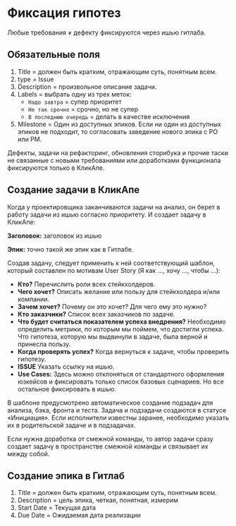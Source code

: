 # Фиксация гипотез

Любые требования ≠ дефекту фиксируются через ишью гитлаба.

## Обязательные поля
1. Title = должен быть кратким, отражающим суть, понятным всем.
2. type = Issue
3. Description = произвольное описание задачи.
4. Labels = выбрать одну из трех меток:
   - `Надо завтра` = супер приоритет
   - `Не так срочно` = срочно, но не супер
   - `В последнюю очередь` = делать в качестве исключения
5. Milestone = Один из доступных эпиков. Если ни один из доступных эпиков не подходит, то согласовать заведение нового эпика с РО или РМ.

Дефекты, задачи на рефакторинг, обновления сторибука и прочие таски не связанные с новыми требованиями или доработками функционала фиксируются только в КликАпе.

## Создание задачи в КликАпе
Когда у проектировщика заканчиваются задачи на анализ, он берет в работу задачи из ишью согласно приоритету. И создает задачу в КликАпе:

**Заголовок:** заголовок из ишью

**Эпик:** точно такой же эпик как в Гитлабе.

Создав задачу, следует применить к ней соответствующий шаблон, который составлен по мотивам User Story (Я как ..., хочу ..., чтобы ...):
  - **Кто?** Перечислить роли всех стейкхолдеров.
  - **Чего хочет?** Описать желание или пользу для стейкхолдера и/или компании.
  - **Зачем хочет?** Почему он это хочет? Для чего ему это нужно?
  - **Кто заказчики?** Список всех заказчиков по задаче.
  - **Что будет считаться показателем успеха внедрения?** Необходимо определить метрики, по которым мы поймем, что достигли успеха. Что гипотеза, которую мы выдвинули в задаче, была верной и принесла пользу.
  - **Когда проверять успех?** Когда вернуться к задаче, чтобы проверить гипотезу.
  - **ISSUE** Указать ссылку на ишью.
  - **Use Cases:** Здесь можно отклоняться от стандартного оформления юзкейсов и фиксировать только список базовых сценариев. Но все остальное фиксировать в ишью.

В шаблоне предусмотрено автоматическое создание подзадач для анализа, бэка, фронта и теста. Задача и подзадачи создаются в статусе «Инициация». Если исполнители известны заранее, необходимо указать их в родительской задаче и в подзадачах.

Если нужна доработка от смежной команды, то автор задачи сразу создает задачу в пространстве смежной команды и связывает их между собой.

## Создание эпика в Гитлаб
1. Title = должен быть кратким, отражающим суть, понятным всем.
2. Description = цель эпика, четкая, понятная, измерим
3. Start Date = Текущая дата
4. Due Date = Ожидаемая дата реализации